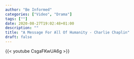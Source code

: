 ```yaml
---
author: "Be Informed"
categories: ["Video", "Drama"]
tags: [""]
date: 2020-08-27T19:02:48+01:00
description: ""
title: "A Message For All Of Humanity - Charlie Chaplin"
draft: false
---
```


{{< youtube CsgaFKwUA6g >}}